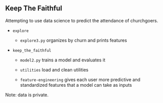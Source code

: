 ## Keep The Faithful

Attempting to use data science to predict the attendance of churchgoers.

- `explore`

    - `explore3.py` organizes by churn and prints features

- `keep_the_faithful`

    - `model2.py` trains a model and evaluates it

    - `utilities` load and clean utilities

    - `feature-engineering` gives each user more predictive and standardized features that a model can take as inputs

Note: data is private.